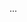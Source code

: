 <panel type="info" header="{{glyphicon_flag}} Can combine test case design techniques :star::star::star:" expanded no-close>

<panel type="info" header="{{glyphicon_flag}} Can explain test case design techniques at a higher level :star::star::star:" expanded no-close>
  <include src="../../book/testCaseDesign/summary/recap/full.md" boilerplate />
  <panel header=":dart: Evidence" expanded>

...

  </panel>
</panel>

</panel>
